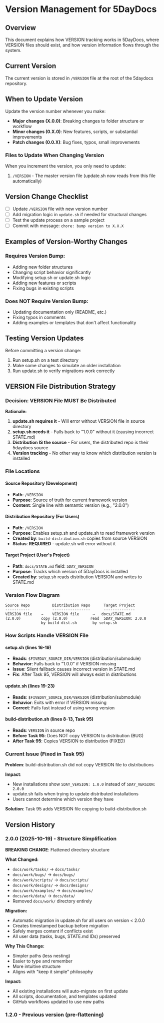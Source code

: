 # Version Management for 5DayDocs

## Overview

This document explains how VERSION tracking works in 5DayDocs, where VERSION files should exist, and how version information flows through the system.

## Current Version
The current version is stored in `/VERSION` file at the root of the 5daydocs repository.

## When to Update Version

Update the version number whenever you make:
- **Major changes (X.0.0)**: Breaking changes to folder structure or workflow
- **Minor changes (0.X.0)**: New features, scripts, or substantial improvements
- **Patch changes (0.0.X)**: Bug fixes, typos, small improvements

### Files to Update When Changing Version

When you increment the version, you only need to update:
1. `/VERSION` - The master version file (update.sh now reads from this file automatically)

## Version Change Checklist

- [ ] Update `/VERSION` file with new version number
- [ ] Add migration logic in `update.sh` if needed for structural changes
- [ ] Test the update process on a sample project
- [ ] Commit with message: `chore: bump version to X.X.X`

## Examples of Version-Worthy Changes

### Requires Version Bump:
- Adding new folder structures
- Changing script behavior significantly
- Modifying setup.sh or update.sh logic
- Adding new features or scripts
- Fixing bugs in existing scripts

### Does NOT Require Version Bump:
- Updating documentation only (README, etc.)
- Fixing typos in comments
- Adding examples or templates that don't affect functionality

## Testing Version Updates

Before committing a version change:
1. Run setup.sh on a test directory
2. Make some changes to simulate an older installation
3. Run update.sh to verify migrations work correctly

## VERSION File Distribution Strategy

### Decision: VERSION File MUST Be Distributed

**Rationale:**
1. **update.sh requires it** - Will error without VERSION file in source directory
2. **setup.sh needs it** - Falls back to "1.0.0" without it (causing incorrect STATE.md)
3. **Distribution IS the source** - For users, the distributed repo is their 5daydocs source
4. **Version tracking** - No other way to know which distribution version is installed

### File Locations

#### Source Repository (Development)
- **Path**: `/VERSION`
- **Purpose**: Source of truth for current framework version
- **Content**: Single line with semantic version (e.g., "2.0.0")

#### Distribution Repository (For Users)
- **Path**: `/VERSION`
- **Purpose**: Enables setup.sh and update.sh to read framework version
- **Created by**: `build-distribution.sh` copies from source VERSION
- **Status**: **REQUIRED** - update.sh will error without it

#### Target Project (User's Project)
- **Path**: `docs/STATE.md` field: `5DAY_VERSION`
- **Purpose**: Tracks which version of 5DayDocs is installed
- **Created by**: setup.sh reads distribution VERSION and writes to STATE.md

### Version Flow Diagram

```
Source Repo          Distribution Repo      Target Project
-----------          -----------------      --------------
VERSION file    →    VERSION file      →   docs/STATE.md
(2.0.0)         copy (2.0.0)          read  5DAY_VERSION: 2.0.0
                by build-dist.sh       by setup.sh
```

### How Scripts Handle VERSION File

#### setup.sh (lines 16-19)
- **Reads**: `$FIVEDAY_SOURCE_DIR/VERSION` (distribution/submodule)
- **Behavior**: Falls back to "1.0.0" if VERSION missing
- **Issue**: Silent fallback causes incorrect version in STATE.md
- **Fix**: After Task 95, VERSION will always exist in distributions

#### update.sh (lines 19-23)
- **Reads**: `$FIVEDAY_SOURCE_DIR/VERSION` (distribution/submodule)
- **Behavior**: Exits with error if VERSION missing
- **Correct**: Fails fast instead of using wrong version

#### build-distribution.sh (lines 8-13, Task 95)
- **Reads**: `VERSION` in source repo
- **Before Task 95**: Does NOT copy VERSION to distribution (BUG)
- **After Task 95**: Copies VERSION to distribution (FIXED)

### Current Issue (Fixed in Task 95)

**Problem**: build-distribution.sh did not copy VERSION file to distributions

**Impact**:
- New installations show `5DAY_VERSION: 1.0.0` instead of `5DAY_VERSION: 2.0.0`
- update.sh fails when trying to update distributed installations
- Users cannot determine which version they have

**Solution**: Task 95 adds VERSION file copying to build-distribution.sh

## Version History

### 2.0.0 (2025-10-19) - Structure Simplification
**BREAKING CHANGE**: Flattened directory structure

**What Changed:**
- `docs/work/tasks/` → `docs/tasks/`
- `docs/work/bugs/` → `docs/bugs/`
- `docs/work/scripts/` → `docs/scripts/`
- `docs/work/designs/` → `docs/designs/`
- `docs/work/examples/` → `docs/examples/`
- `docs/work/data/` → `docs/data/`
- Removed `docs/work/` directory entirely

**Migration:**
- Automatic migration in update.sh for all users on version < 2.0.0
- Creates timestamped backup before migration
- Safely merges content if conflicts exist
- All user data (tasks, bugs, STATE.md IDs) preserved

**Why This Change:**
- Simpler paths (less nesting)
- Easier to type and remember
- More intuitive structure
- Aligns with "keep it simple" philosophy

**Impact:**
- All existing installations will auto-migrate on first update
- All scripts, documentation, and templates updated
- GitHub workflows updated to use new paths

### 1.2.0 - Previous version (pre-flattening)